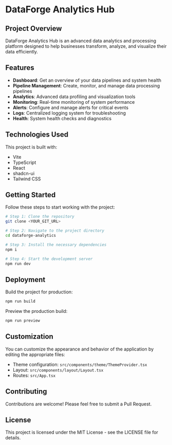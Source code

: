 
# DataForge Analytics Hub

## Project Overview

DataForge Analytics Hub is an advanced data analytics and processing platform designed to help businesses transform, analyze, and visualize their data efficiently.

## Features

- **Dashboard**: Get an overview of your data pipelines and system health
- **Pipeline Management**: Create, monitor, and manage data processing pipelines
- **Analytics**: Advanced data profiling and visualization tools
- **Monitoring**: Real-time monitoring of system performance
- **Alerts**: Configure and manage alerts for critical events
- **Logs**: Centralized logging system for troubleshooting
- **Health**: System health checks and diagnostics

## Technologies Used

This project is built with:

- Vite
- TypeScript
- React
- shadcn-ui
- Tailwind CSS

## Getting Started

Follow these steps to start working with the project:

```sh
# Step 1: Clone the repository
git clone <YOUR_GIT_URL>

# Step 2: Navigate to the project directory
cd dataforge-analytics

# Step 3: Install the necessary dependencies
npm i

# Step 4: Start the development server
npm run dev
```

## Deployment

Build the project for production:

```sh
npm run build
```

Preview the production build:

```sh
npm run preview
```

## Customization

You can customize the appearance and behavior of the application by editing the appropriate files:

- Theme configuration: `src/components/theme/ThemeProvider.tsx`
- Layout: `src/components/layout/Layout.tsx`
- Routes: `src/App.tsx`

## Contributing

Contributions are welcome! Please feel free to submit a Pull Request.

## License

This project is licensed under the MIT License - see the LICENSE file for details.
